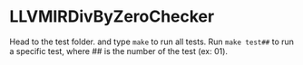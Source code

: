 # LLVMIRDivByZeroChecker
Head to the test folder. and type `make` to run all tests. Run `make test##` to run a specific test, where ## is the number of the test (ex: 01).
